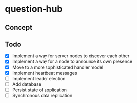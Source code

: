 # question-hub

## Concept

## Todo

- [x] Implement a way for server nodes to discover each other
- [x] Implement a way for a node to announce its own presence
- [x] Move to a more sophisticated handler model
- [x] Implement heartbeat messages
- [ ] Implement leader election
- [ ] Add database
- [ ] Persist state of application
- [ ] Synchronous data replication
